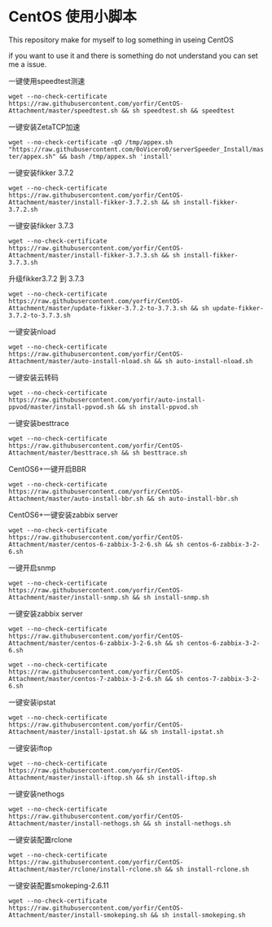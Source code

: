 # CentOS 使用小脚本

This repository make for myself to log something in useing CentOS

if you want to use it and there is something do not understand you can set me a issue.

一键使用speedtest测速

`wget --no-check-certificate https://raw.githubusercontent.com/yorfir/CentOS-Attachment/master/speedtest.sh && sh speedtest.sh && speedtest`

一键安装ZetaTCP加速

`wget --no-check-certificate -qO /tmp/appex.sh "https://raw.githubusercontent.com/0oVicero0/serverSpeeder_Install/master/appex.sh" && bash /tmp/appex.sh 'install'`

一键安装fikker 3.7.2

`wget --no-check-certificate https://raw.githubusercontent.com/yorfir/CentOS-Attachment/master/install-fikker-3.7.2.sh && sh install-fikker-3.7.2.sh`

一键安装fikker 3.7.3

`wget --no-check-certificate https://raw.githubusercontent.com/yorfir/CentOS-Attachment/master/install-fikker-3.7.3.sh && sh install-fikker-3.7.3.sh`

升级fikker3.7.2 到 3.7.3

`wget --no-check-certificate https://raw.githubusercontent.com/yorfir/CentOS-Attachment/master/update-fikker-3.7.2-to-3.7.3.sh && sh update-fikker-3.7.2-to-3.7.3.sh`

一键安装nload

`wget --no-check-certificate https://raw.githubusercontent.com/yorfir/CentOS-Attachment/master/auto-install-nload.sh && sh auto-install-nload.sh`

一键安装云转码

`wget --no-check-certificate https://raw.githubusercontent.com/yorfir/auto-install-ppvod/master/install-ppvod.sh && sh install-ppvod.sh`

一键安装besttrace

`wget --no-check-certificate https://raw.githubusercontent.com/yorfir/CentOS-Attachment/master/besttrace.sh && sh besttrace.sh`

CentOS6+一键开启BBR

`wget --no-check-certificate https://raw.githubusercontent.com/yorfir/CentOS-Attachment/master/auto-install-bbr.sh && sh auto-install-bbr.sh`

CentOS6+一键安装zabbix server

`wget --no-check-certificate https://raw.githubusercontent.com/yorfir/CentOS-Attachment/master/centos-6-zabbix-3-2-6.sh && sh centos-6-zabbix-3-2-6.sh`

一键开启snmp

`wget --no-check-certificate https://raw.githubusercontent.com/yorfir/CentOS-Attachment/master/install-snmp.sh && sh install-snmp.sh`

一键安装zabbix server

`wget --no-check-certificate https://raw.githubusercontent.com/yorfir/CentOS-Attachment/master/centos-6-zabbix-3-2-6.sh && sh centos-6-zabbix-3-2-6.sh`

`wget --no-check-certificate https://raw.githubusercontent.com/yorfir/CentOS-Attachment/master/centos-7-zabbix-3-2-6.sh && sh centos-7-zabbix-3-2-6.sh`

一键安装ipstat

`wget --no-check-certificate https://raw.githubusercontent.com/yorfir/CentOS-Attachment/master/install-ipstat.sh && sh install-ipstat.sh`

一键安装iftop

`wget --no-check-certificate https://raw.githubusercontent.com/yorfir/CentOS-Attachment/master/install-iftop.sh && sh install-iftop.sh`

一键安装nethogs

`wget --no-check-certificate https://raw.githubusercontent.com/yorfir/CentOS-Attachment/master/install-nethogs.sh && sh install-nethogs.sh`

一键安装配置rclone

`wget --no-check-certificate https://raw.githubusercontent.com/yorfir/CentOS-Attachment/master/rclone/install-rclone.sh && sh install-rclone.sh`

一键安装配置smokeping-2.6.11

`wget --no-check-certificate https://raw.githubusercontent.com/yorfir/CentOS-Attachment/master/install-smokeping.sh && sh install-smokeping.sh`
